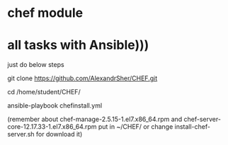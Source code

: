 # chef module
# all tasks with Ansible)))
just do below steps

git clone https://github.com/AlexandrSher/CHEF.git

cd /home/student/CHEF/

ansible-playbook chefinstall.yml

(remember about chef-manage-2.5.15-1.el7.x86_64.rpm and chef-server-core-12.17.33-1.el7.x86_64.rpm
put in ~/CHEF/ or change install-chef-server.sh for download it)


